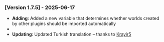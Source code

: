 ### [Version 1.7.5] - 2025-06-17

- **Adding**: Added a new variable that determines whether worlds created by other plugins should be imported automatically
- 
- **Updating**: Updated Turkish translation – thanks to [Krayir5](https://github.com/Krayir5)